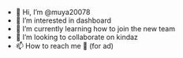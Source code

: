 - 👋 Hi, I’m @muya20078
- 👀 I’m interested in dashboard
- 🌱 I’m currently learning how to join the new team
- 💞️ I’m looking to collaborate on kindaz
- 📫 How to reach me 📕 (for ad)

<!---
muya20078/muya20078 is a ✨ special ✨ repository because its `README.md` (this file) appears on your GitHub profile.
You can click the Preview link to take a look at your changes.
--->
